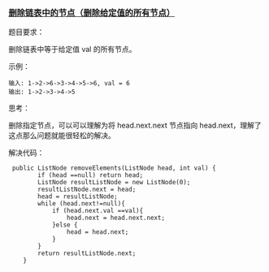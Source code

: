 ### [删除链表中的节点（删除给定值的所有节点）](https://leetcode-cn.com/problems/remove-linked-list-elements/description/)

题目要求：

删除链表中等于给定值 val 的所有节点。  

示例：  

```
输入: 1->2->6->3->4->5->6, val = 6
输出: 1->2->3->4->5
```  

思考：  

删除指定节点，可以可以理解为将 head.next.next 节点指向 head.next，理解了这点那么问题就能很轻松的解决。 

解决代码：  

```
 public ListNode removeElements(ListNode head, int val) {
        if (head ==null) return head;
        ListNode resultListNode = new ListNode(0);
        resultListNode.next = head;
        head = resultListNode;
        while (head.next!=null){
            if (head.next.val ==val){
                head.next = head.next.next;
            }else {
                head = head.next;
            }
        }
        return resultListNode.next;
    }
```